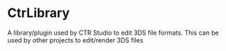 # CtrLibrary
A library/plugin used by CTR Studio to edit 3DS file formats. This can be used by other projects to edit/render 3DS files 
